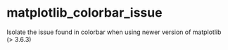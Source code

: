 # matplotlib_colorbar_issue
Isolate the issue found in colorbar when using newer version of matplotlib (> 3.6.3)
